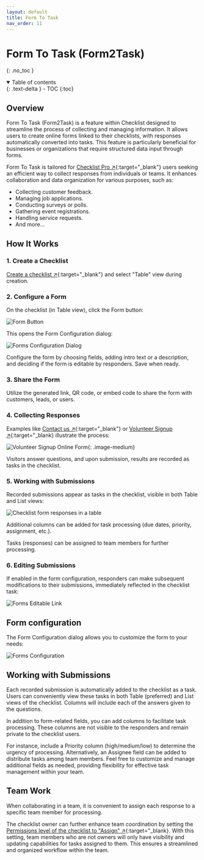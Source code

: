 ```yaml
---
layout: default
title: Form To Task
nav_order: 11
---
```


# Form To Task (Form2Task)

{: .no_toc }

<details open markdown="block">
  <summary>
    Table of contents
  </summary>
  {: .text-delta }
- TOC
{:toc}
</details>

## Overview

Form To Task (Form2Task) is a feature within Checklist designed to streamline the process of collecting and managing information. It allows users to create online forms linked to their checklists, with responses automatically converted into tasks. This feature is particularly beneficial for businesses or organizations that require structured data input through forms.

Form To Task is tailored for [Checklist Pro ↗](https://checklist.com/pricing "Checklist Pricing"){:target="\_blank"} users seeking an efficient way to collect responses from individuals or teams. It enhances collaboration and data organization for various purposes, such as:

- Collecting customer feedback.
- Managing job applications.
- Conducting surveys or polls.
- Gathering event registrations.
- Handling service requests.
- And more...

## How It Works

### 1. Create a Checklist

[Create a checklist ↗](/checklists/checklists/#creating-checklists){:target="\_blank"} and select "Table" view during creation.

### 2. Configure a Form

On the checklist (in Table view), click the Form button:

![Form Button](/assets/images/form-to-task/forms-button.png)

This opens the Form Configuration dialog:

![Forms Configuration Dialog](/assets/images/form-to-task/forms-configuration-dialog.png)

Configure the form by choosing fields, adding intro text or a description, and deciding if the form is editable by responders. Save when ready.

### 3. Share the Form

Utilize the generated link, QR code, or embed code to share the form with customers, leads, or users.

### 4. Collecting Responses

Examples like [Contact us ↗](https://checklist.com/forms/contact "Online Contact Us Form builder"){:target="\_blank"} or [Volunteer Signup ↗](https://checklist.com/forms/volunteer-signup "Online Volunteer Signup Form builder"){:target="\_blank} illustrate the process:

![Volunteer Signup Online Form](/assets/images/start/form-2-task-form.png){: .image-medium}

Visitors answer questions, and upon submission, results are recorded as tasks in the checklist.

### 5. Working with Submissions

Recorded submissions appear as tasks in the checklist, visible in both Table and List views:

![Checklist form responses in a table](/assets/images/start/form-2-task-table.png)

Additional columns can be added for task processing (due dates, priority, assignment, etc.).

Tasks (responses) can be assigned to team members for further processing.

### 6. Editing Submissions

If enabled in the form configuration, responders can make subsequent modifications to their submissions, immediately reflected in the checklist task:

![Forms Editable Link](/assets/images/form-to-task/forms-editable-link.png)

## Form configuration

The Form Configuration dialog allows you to customize the form to your needs:

![Forms Configuration](/assets/images/form-to-task/forms-configuration-full.png)


## Working with Submissions

Each recorded submission is automatically added to the checklist as a task. Users can conveniently view these tasks in both Table (preferred) and List views of the checklist. Columns will include each of the answers given to the questions. 

In addition to form-related fields, you can add columns to facilitate task processing. These columns are not visible to the responders and remain private to the checklist users. 

For instance, include a Priority column (high/medium/low) to determine the urgency of processing. Alternatively, an Assignee field can be added to distribute tasks among team members. Feel free to customize and manage additional fields as needed, providing flexibility for effective task management within your team.

## Team Work

When collaborating in a team, it is convenient to assign each response to a specific team member for processing. 

The checklist owner can further enhance team coordination by setting the [Permissions level of the checklist to "Assign" ↗](/checklists/checklist-members/#assign){:target="\_blank}. With this setting, team members who are not owners will only have visibility and updating capabilities for tasks assigned to them. This ensures a streamlined and organized workflow within the team.
